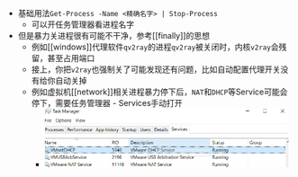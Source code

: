 - 基础用法`Get-Process -Name <精确名字> | Stop-Process`
  - 可以开任务管理器看进程名字
- 但是暴力关进程很有可能不干净，参考[[finally]]的思想
  - 例如[[windows]]代理软件`qv2ray`的进程`qv2ray`被关闭时，内核`v2ray`会残留，甚至占用端口
  - 接上，你把`v2ray`也强制关了可能发现还有问题，比如自动配置代理开关没有给你自动关掉
  - 例如虚拟机[[network]]相关进程暴力停下后，`NAT`和`DHCP`等Service可能会停下，需要任务管理器 - Services手动打开
    - ![](services.png)